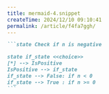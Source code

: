 ```yaml
---
title: mermaid-4.snippet
createTime: 2024/12/10 09:10:41
permalink: /article/f4fa7ggh/
---
```

````md
```state Check if n is negative

state if_state <<choice>>
[*] --> IsPositive
IsPositive --> if_state
if_state --> False: if n < 0
if_state --> True : if n >= 0
```
````

